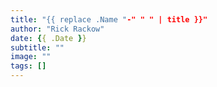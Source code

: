 ```yaml
---
title: "{{ replace .Name "-" " " | title }}"
author: "Rick Rackow"
date: {{ .Date }}
subtitle: ""
image: ""
tags: []
---
```

